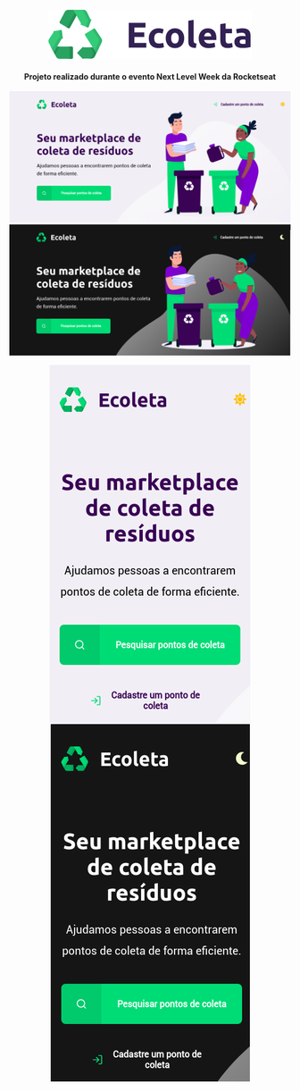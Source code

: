 <p align="center">
  <img src="public/assets/logo.svg"/>
</p>

<p>
  <h4 align="center">Projeto realizado durante o evento Next Level Week da Rocketseat</h4>
</p>


<img src="public/images/home-light.png"/>
<img src="public/images/home-dark.png"/>
<p align="center">
  <img src="public/images/home-mobile-light.png"/>
  <img src="public/images/home-mobile-dark.png"/>
</p>
